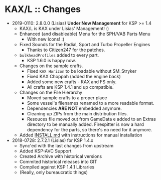 # KAX/L :: Changes

* 2019-0110: 2.8.0.0 (Lisias) **Under New Management**  for KSP >= 1.4
	+ KAX/L is KAX under Lisias' Management! :)
	+ Enhanced (and disableable) Menu for the SPH/VAB Parts Menu
		- With new Icons! :) 
	+ Fixed Sounds for the Radial, Sport and Turbo Propeller Engines
		- Thanks to Citizen247 for the patches. 
	+ `bulkheadProfiles` added to every part.
		- KSP 1.6.0 is happy now.
	+ Changes on the sample crafts.
		- Fixed `KAX Horizon` to be loadable without SM_Stryker 
		- Fixed KAX Choppah (added the engine back)
		- Added some new crafts - KAX and FS only.
		- All crafts are KSP 1.4.1 and up compatible.
	+ Changes on the File Hierarchy
		- Moved sample crafts to a proper place
		- Some vessel's filenames renamed to a more readable format.
		- Dependencies **ARE NOT** embedded anymore.
		- Cleaning up ZIPs from the main distribution files.
		- Resouces file moved out from GameData e added to an Extras directory to be manually added. Firespitter is now a hard dependency for the parts, so there's no need for it anymore.
	+ Added [INSTALL.md](https://github.com/net-lisias-ksp/KAX/blob/master/INSTALL.md) with instructions for manual installation
* 2018-0728: 2.7.2.1 (Lisias) for KSP 1.4.x
	+ Sync'ed with the last changes from upstream
	+ Added KSP-AVC Support
	+ Created Archive with historical versions
	+ Commited historical releases into GIT
	+ Compiled against KSP 1.4.1 Libraries
	+ (Really, only bureaucratic things)

